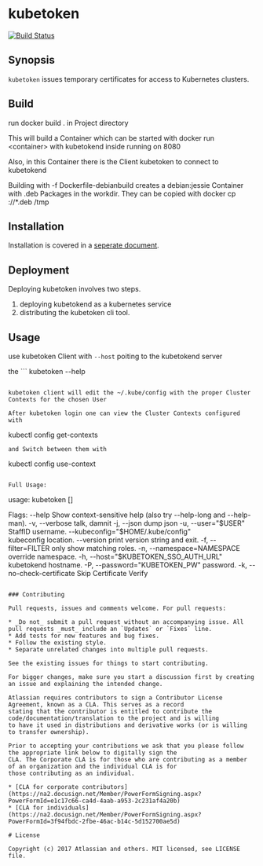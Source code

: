 # kubetoken

[![Build Status](https://travis-ci.org/atlassian/kubetoken.svg?branch=master)](https://travis-ci.org/atlassian/kubetoken)

## Synopsis

`kubetoken` issues temporary certificates for access to Kubernetes clusters.
 

## Build
run docker build . in Project directory

This will build a Container which can be started with docker run \<container\> with kubetokend inside running on 8080

Also, in this Container there is the Client kubetoken to connect to kubetokend

Building with -f Dockerfile-debianbuild creates a debian:jessie Container with .deb Packages in the workdir. They can be copied with docker cp <container>:/<workdir>/*.deb /tmp

## Installation

Installation is covered in a [seperate document](INSTALLATION.md).

## Deployment

Deploying kubetoken involves two steps.

1. deploying kubetokend as a kubernetes service
2. distributing the kubetoken cli tool.

## Usage

use kubetoken Client with 
```--host```
 poiting to the kubetokend server

the ```
kubetoken --help
``` Flag will Print Basic Usage.

kubetoken client will edit the ~/.kube/config with the proper Cluster Contexts for the chosen User

After kubetoken login one can view the Cluster Contexts configured with
```
kubectl config get-contexts
```
and Switch between them with
```
kubectl config use-context <contextname>
```

Full Usage:

```
usage: kubetoken [<flags>]

Flags:
      --help                  Show context-sensitive help (also try --help-long and --help-man).
  -v, --verbose               talk, damnit
  -j, --json                  dump json
  -u, --user="$USER"    StaffID username.
      --kubeconfig="$HOME/.kube/config"  
                              kubeconfig location.
      --version               print version string and exit.
  -f, --filter=FILTER         only show matching roles.
  -n, --namespace=NAMESPACE   override namespace.
  -h, --host="$KUBETOKEN_SSO_AUTH_URL"               kubetokend hostname.
  -P, --password="KUBETOKEN_PW"           password.
  -k, --no-check-certificate  Skip Certificate Verify
```

### Contributing

Pull requests, issues and comments welcome. For pull requests:

* _Do not_ submit a pull request without an accompanying issue. All pull requests _must_ include an `Updates` or `Fixes` line.
* Add tests for new features and bug fixes.
* Follow the existing style.
* Separate unrelated changes into multiple pull requests.

See the existing issues for things to start contributing.

For bigger changes, make sure you start a discussion first by creating an issue and explaining the intended change.

Atlassian requires contributors to sign a Contributor License Agreement, known as a CLA. This serves as a record
stating that the contributor is entitled to contribute the code/documentation/translation to the project and is willing
to have it used in distributions and derivative works (or is willing to transfer ownership).

Prior to accepting your contributions we ask that you please follow the appropriate link below to digitally sign the
CLA. The Corporate CLA is for those who are contributing as a member of an organization and the individual CLA is for
those contributing as an individual.

* [CLA for corporate contributors](https://na2.docusign.net/Member/PowerFormSigning.aspx?PowerFormId=e1c17c66-ca4d-4aab-a953-2c231af4a20b)
* [CLA for individuals](https://na2.docusign.net/Member/PowerFormSigning.aspx?PowerFormId=3f94fbdc-2fbe-46ac-b14c-5d152700ae5d)

# License

Copyright (c) 2017 Atlassian and others. MIT licensed, see LICENSE file.
